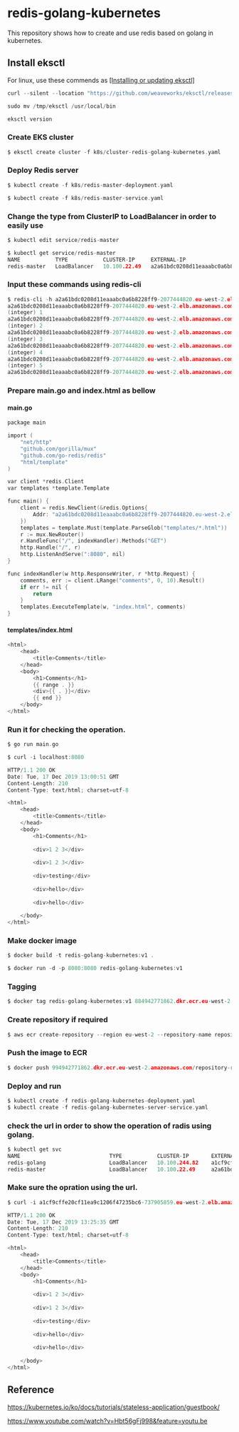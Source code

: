 # redis-golang-kubernetes

This repository shows how to create and use redis based on golang in kubernetes.

## Install eksctl

For linux, use these commends as [[Installing or updating eksctl]](https://docs.aws.amazon.com/eks/latest/userguide/eksctl.html)

```java
curl --silent --location "https://github.com/weaveworks/eksctl/releases/latest/download/eksctl_$(uname -s)_amd64.tar.gz" | tar xz -C /tmp

sudo mv /tmp/eksctl /usr/local/bin

eksctl version
```



### Create EKS cluster
```c
$ eksctl create cluster -f k8s/cluster-redis-golang-kubernetes.yaml
```

### Deploy Redis server
```c
$ kubectl create -f k8s/redis-master-deployment.yaml

$ kubectl create -f k8s/redis-master-service.yaml 
```

### Change the type from ClusterIP to LoadBalancer in order to easily use 

```c
$ kubectl edit service/redis-master

$ kubectl get service/redis-master
NAME           TYPE           CLUSTER-IP     EXTERNAL-IP                                                               PORT(S)          AGE
redis-master   LoadBalancer   10.100.22.49   a2a61bdc0208d11eaaabc0a6b8228ff9-2077444820.eu-west-2.elb.amazonaws.com   6379:32502/TCP   28m
```

### Input these commands using redis-cli 

```c
$ redis-cli -h a2a61bdc0208d11eaaabc0a6b8228ff9-2077444820.eu-west-2.elb.amazonaws.com -p 6379
a2a61bdc0208d11eaaabc0a6b8228ff9-2077444820.eu-west-2.elb.amazonaws.com:6379> lpush comments "hello"
(integer) 1
a2a61bdc0208d11eaaabc0a6b8228ff9-2077444820.eu-west-2.elb.amazonaws.com:6379> lpush comments "world"
(integer) 2
a2a61bdc0208d11eaaabc0a6b8228ff9-2077444820.eu-west-2.elb.amazonaws.com:6379> lpush comments "testing"
(integer) 3
a2a61bdc0208d11eaaabc0a6b8228ff9-2077444820.eu-west-2.elb.amazonaws.com:6379> lpush comments "1 2 3"
(integer) 4
a2a61bdc0208d11eaaabc0a6b8228ff9-2077444820.eu-west-2.elb.amazonaws.com:6379> lpush comments "1 2 3"
(integer) 5
a2a61bdc0208d11eaaabc0a6b8228ff9-2077444820.eu-west-2.elb.amazonaws.com:6379> exit
```

### Prepare main.go and index.html as bellow

#### main.go
```c
package main

import (
	"net/http"
	"github.com/gorilla/mux"
	"github.com/go-redis/redis"
	"html/template"
)

var client *redis.Client
var templates *template.Template

func main() {
	client = redis.NewClient(&redis.Options{
		Addr: "a2a61bdc0208d11eaaabc0a6b8228ff9-2077444820.eu-west-2.elb.amazonaws.com:6379",
	})
	templates = template.Must(template.ParseGlob("templates/*.html"))
	r := mux.NewRouter()
	r.HandleFunc("/", indexHandler).Methods("GET")
	http.Handle("/", r)
	http.ListenAndServe(":8080", nil)
}

func indexHandler(w http.ResponseWriter, r *http.Request) {
	comments, err := client.LRange("comments", 0, 10).Result()
	if err != nil {
		return
	}
	templates.ExecuteTemplate(w, "index.html", comments)
}
```

#### templates/index.html

```c
<html>
	<head>
		<title>Comments</title>
	</head>
	<body>
		<h1>Comments</h1>
		{{ range . }}
		<div>{{ . }}</div>
		{{ end }}
	</body>
</html>
```

### Run it for checking the operation.
```c
$ go run main.go

$ curl -i localhost:8080
```

```c
HTTP/1.1 200 OK
Date: Tue, 17 Dec 2019 13:00:51 GMT
Content-Length: 210
Content-Type: text/html; charset=utf-8

<html>
	<head>
		<title>Comments</title>
	</head>
	<body>
		<h1>Comments</h1>
		
		<div>1 2 3</div>
		
		<div>1 2 3</div>
		
		<div>testing</div>
		
		<div>hello</div>
		
		<div>hello</div>
		
	</body>
</html>
```

### Make docker image
```c
$ docker build -t redis-golang-kubernetes:v1 .

$ docker run -d -p 8080:8080 redis-golang-kubernetes:v1
```

### Tagging
```c
$ docker tag redis-golang-kubernetes:v1 884942771862.dkr.ecr.eu-west-2.amazonaws.com/repository-redis-golang
```

### Create repository if required
```c
$ aws ecr create-repository --region eu-west-2 --repository-name repository-redis-golang
```

### Push the image to ECR
```c
$ docker push 994942771862.dkr.ecr.eu-west-2.amazonaws.com/repository-redis-golang
```

### Deploy and run
```c
$ kubectl create -f redis-golang-kubernetes-deployment.yaml
$ kubectl create -f redis-golang-kubernetes-server-service.yaml 
```

### check the url in order to show the operation of radis using golang.
```c
$ kubectl get svc
NAME                            TYPE           CLUSTER-IP       EXTERNAL-IP                                                               PORT(S)                      AGE
redis-golang                    LoadBalancer   10.100.244.82    a1cf9cffe20cf11ea9c1206f47235bc6-737905859.eu-west-2.elb.amazonaws.com    8080:32085/TCP               12s
redis-master                    LoadBalancer   10.100.22.49     a2a61bdc0208d11eaaabc0a6b8228ff9-2077444820.eu-west-2.elb.amazonaws.com   6379:32502/TCP               7h52m
```


### Make sure the opration using the url.
```c
$ curl -i a1cf9cffe20cf11ea9c1206f47235bc6-737905859.eu-west-2.elb.amazonaws.com:8080
```

```c
HTTP/1.1 200 OK
Date: Tue, 17 Dec 2019 13:25:35 GMT
Content-Length: 210
Content-Type: text/html; charset=utf-8

<html>
	<head>
		<title>Comments</title>
	</head>
	<body>
		<h1>Comments</h1>
		
		<div>1 2 3</div>
		
		<div>1 2 3</div>
		
		<div>testing</div>
		
		<div>hello</div>
		
		<div>hello</div>
		
	</body>
</html>
```

## Reference

https://kubernetes.io/ko/docs/tutorials/stateless-application/guestbook/

https://www.youtube.com/watch?v=Hbt56gFj998&feature=youtu.be
